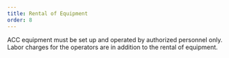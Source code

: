 ```yaml
---
title: Rental of Equipment
order: 8
---
```

ACC equipment must be set up and operated by authorized personnel only. Labor charges for the operators are in addition to the rental of equipment.

